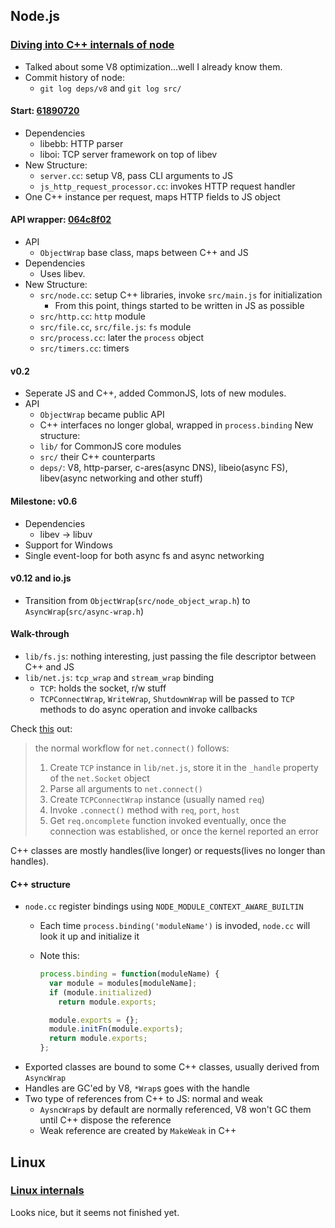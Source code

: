 ## Node.js

### [Diving into C++ internals of node](https://blog.indutny.com/c.cpp-in-node)

* Talked about some V8 optimization...well I already know them.
* Commit history of node:
  * `git log deps/v8` and `git log src/`

#### Start: [61890720](https://github.com/nodejs/io.js/commit/61890720)

* Dependencies
  * libebb: HTTP parser
  * liboi: TCP server framework on top of libev
* New Structure:
  * `server.cc`: setup V8, pass CLI arguments to JS
  * `js_http_request_processor.cc`: invokes HTTP request handler
* One C++ instance per request, maps HTTP fields to JS object

#### API wrapper: [064c8f02](https://github.com/nodejs/io.js/commit/064c8f02)

* API
  * `ObjectWrap` base class, maps between C++ and JS
* Dependencies
  * Uses libev.
* New Structure:
  * `src/node.cc`: setup C++ libraries, invoke `src/main.js` for initialization
    * From this point, things started to be written in JS as possible
  * `src/http.cc`: `http` module
  * `src/file.cc`, `src/file.js`: `fs` module
  * `src/process.cc`: later the `process` object
  * `src/timers.cc`: timers

#### v0.2

* Seperate JS and C++, added CommonJS, lots of new modules.
* API
  * `ObjectWrap` became public API
  * C++ interfaces no longer global, wrapped in `process.binding`
New structure:
  * `lib/` for CommonJS core modules
  * `src/` their C++ counterparts
  * `deps/`: V8, http-parser, c-ares(async DNS), libeio(async FS), libev(async networking and other stuff)

#### Milestone: v0.6

* Dependencies
  * libev -> libuv
* Support for Windows
* Single event-loop for both async fs and async networking

#### v0.12 and io.js

* Transition from `ObjectWrap`(`src/node_object_wrap.h`) to `AsyncWrap`(`src/async-wrap.h`)

#### Walk-through

* `lib/fs.js`: nothing interesting, just passing the file descriptor between C++ and JS
* `lib/net.js`:  `tcp_wrap` and `stream_wrap` binding
  * `TCP`: holds the socket, r/w stuff
  * `TCPConnectWrap`, `WriteWrap`, `ShutdownWrap` will be passed to `TCP` methods to do async operation and invoke callbacks


Check [this](https://github.com/nodejs/io.js/blob/master/lib/net.js#L763) out:

> the normal workflow for `net.connect()` follows:
>
> 1. Create `TCP` instance in `lib/net.js`, store it in the `_handle` property of the `net.Socket` object
> 2. Parse all arguments to `net.connect()`
> 3. Create `TCPConnectWrap` instance (usually named `req`)
> 4. Invoke `.connect()` method with `req`, `port`, `host`
> 5. Get `req.oncomplete` function invoked eventually, once the connection was established, or once the kernel reported an error

C++ classes are mostly handles(live longer) or requests(lives no longer than handles).

#### C++ structure

* `node.cc` register bindings using `NODE_MODULE_CONTEXT_AWARE_BUILTIN`
  * Each time `process.binding('moduleName')` is invoded, `node.cc` will look it up and initialize it
  * Note this:

    ```javascript
    process.binding = function(moduleName) {
      var module = modules[moduleName];
      if (module.initialized)
        return module.exports;

      module.exports = {};
      module.initFn(module.exports);
      return module.exports;
    };
    ```
* Exported classes are bound to some C++ classes, usually derived from `AsyncWrap`
* Handles are GC'ed by V8, `*Wrap`s goes with the handle
* Two type of references from C++ to JS: normal and weak
  * `AysncWrap`s by default are normally referenced, V8 won't GC them until C++ dispose the reference
  * Weak reference are created by `MakeWeak` in C++

## Linux

### [Linux internals](http://0xax.gitbooks.io/linux-insides/content/index.html)

Looks nice, but it seems not finished yet.